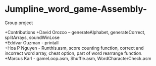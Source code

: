 # Jumpline_word_game-Assembly-
Group project

+Contributions
+David Orozco – generateAlphabet, generateCorrect, splitArrays, soundWinLose<br />
+Eddvar Guzman - printall<br />
+Hoa P Nguyen - Runthis.asm, score counting function, correct and incorrect word array, cheat option, part of word rearrange function.<br />
+Marcus Karl - gameLoop.asm, Shuffle.asm, WordCharacterCheck.asm
